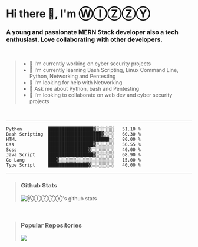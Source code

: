 
<!--
**stormzy22/stormzy22** is a ✨ _special_ ✨ repository because its `README.md` (this file) appears on your GitHub profile.

Here are some ideas to get you started:

- 🔭 I’m currently working on ...
- 🌱 I’m currently learning ...
- 👯 I’m looking to collaborate on ...
- 🤔 I’m looking for help with ...
- 💬 Ask me about ...
- 📫 How to reach me: ...
- 😄 Pronouns: ...
- ⚡ Fun fact: ...
-->

<!-- Start INTRO -->
# Hi there 👋, I'm ⓌⒾⓏⓏⓎ
### A young and passionate MERN Stack developer also a tech enthusiast. Love collaborating with other developers.

<br/>


>- 🔭 I’m currently working on cyber security projects 
>- 🌱 I’m currently learning  Bash Scripting, Linux Command Line, Python, Networking and Pentesting
>- 🤔 I’m looking for help with Networking
>- 💬 Ask me about Python, bash and Pentesting 
>- 👯 I’m looking to collaborate on web dev and cyber security projects

<br/>
<hr/>

```text
Python          █████████████████▓░░░░░░░   51.10 %
Bash Scripting  ████████████████████▓░░░░   60.30 %        
HTML            ███████████████████████░░   80.00 %
Css             █████████████████▓░░░░░░░   56.55 %
Scss            ███████████████▓░░░░░░░░░   40.00 %
Java Script     █████████████████▓░░░░░░░   68.90 %
Go Lang         ███▓░░░░░░░░░░░░░░░░░░░░░   15.00 %
Type Script     ███████████████▓░░░░░░░░░   40.00 %
```
<hr/>


>### Github Stats
>![ⓌⒾⓏⓏⓎ's github stats](https://github-readme-stats.vercel.app/api?username=stormzy22&count_private=true&theme=tokyonight&hide=contribs,prs)

<br/>

>### Popular Repositories
>[![](https://github-readme-stats.vercel.app/api/pin/?username=stormzy22&repo=mern-app&theme=tokyonight)](https://github.com/stormzy22/mern-app)